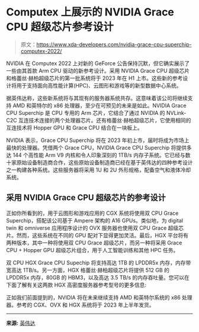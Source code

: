 # Computex 上展示的 NVIDIA Grace CPU 超级芯片参考设计

> 原文：<https://www.xda-developers.com/nvidia-grace-cpu-superchip-computex-2022/>

NVIDIA 在 Computex 2022 上对新的 GeForce 公告保持沉默，但它确实展示了一些由其首款 Arm CPU 驱动的新参考设计。采用 NVIDIA Grace CPU 超级芯片和格蕾丝·赫柏超级芯片的第一批系统将于 2023 年在 H1 上市。这些新的参考设计将用于支持面向高性能计算(HPC)、云图形和游戏等的新型数据中心系统。

据英伟达称，这些新系统将与其现有的服务器系统共存。这意味着该公司将继续支持 AMD 和英特尔的 x86 处理器，至少在可预见的未来是如此。NVIDIA Grace CPU Superchip 是 CPU 专用的 Arm 芯片，它结合了通过 NVIDIA 的 NVLink-C2C 互连技术连接的两个处理器芯片。还有格蕾丝·赫柏超级芯片，它使用相同的互连技术将 Hopper GPU 和 Grace CPU 结合在一块板上。

NVIDIA 表示，Grace CPU Superchip 将在 2023 年初上市，届时将成为市场上最快的处理器。凭借两个 Grace CPU，NVIDIA Grace CPU Superchip 将提供多达 144 个高性能 Arm V9 内核和令人印象深刻的 1TB/s 内存子系统。它已经与数十家原始设备制造商合作，这些原始设备制造商已经在基于英伟达的四种参考设计之一构建各种系统。这些服务器将采用 1U 和 2U 外形规格，配备空气和液体冷却系统。

## 采用 NVIDIA Grace CPU 超级芯片的参考设计

正如你所看到的，用于云图形和游戏应用的 CGX 系统将使用双 CPU Grace Superchip，搭配该公司基于 Ampere 架构的 A16 GPUs。类似地，为 digital twin 和 omniverse 应用程序设计的 OVX 服务器也使用双 CPU Grace 超级芯片。然而，这些系统在不同的 GPU 配对下显得更加灵活。最后，HGX 平台将有两种版本，其中一种将使用双 CPU Grace 超级芯片，而另一种将采用 Grace CPU + Hopper GPU 超级芯片组合，用于人工智能训练和其他 HPC 任务。

双 CPU HGX Grace CPU Supechip 将支持高达 1TB 的 LPDDR5x 内存，内存带宽高达 1TB/s。另一方面，HGX 格蕾丝·赫柏超级芯片将提供 512 GB 的 LPDDR5x 内存，80GB 的 HBM3，以及高达 3.5 TB/s 的内存吞吐量。您可以在下面了解有关这两款 HGX 高密度服务器参考型号的更多信息:

正如我们前面提到的，NVIDIA 将在未来继续支持 AMD 和英特尔系统的 x86 处理器。参考的 CGX、OVX 和 HGX 系统将于 2023 年上半年发货。

* * *

**来源:** [英伟达](https://www.nvidia.com/en-us/data-center/grace-cpu/?ncid=afm-chs-44270&ranMID=44270&ranEAID=TnL5HPStwNw&ranSiteID=TnL5HPStwNw-EdaeYFldFJd4_4s38L0MfA)
